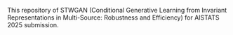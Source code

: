 This repository of STWGAN (Conditional Generative Learning from Invariant Representations in Multi-Source: Robustness and Efficiency) for AISTATS 2025 submission.
